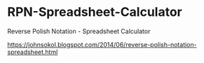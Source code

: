 # RPN-Spreadsheet-Calculator
Reverse Polish Notation - Spreadsheet Calculator

https://johnsokol.blogspot.com/2014/06/reverse-polish-notation-spreadsheet.html
